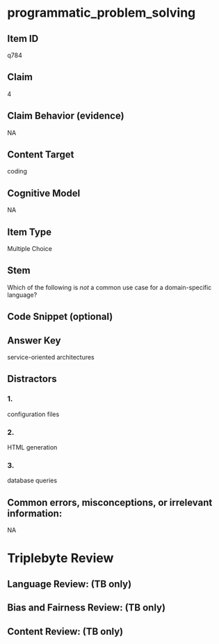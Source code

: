 # programmatic_problem_solving

## Item ID
q784

## Claim
4

## Claim Behavior (evidence)
NA

## Content Target
coding

## Cognitive Model
NA

## Item Type
Multiple Choice

## Stem
Which of the following is *not* a common use case for a domain-specific language?

## Code Snippet (optional)


## Answer Key
service-oriented architectures

## Distractors

### 1.
configuration files

### 2.
HTML generation

### 3.
database queries

## Common errors, misconceptions, or irrelevant information:
NA

# Triplebyte Review


## Language Review: (TB only)


## Bias and Fairness Review: (TB only)


## Content Review: (TB only)

